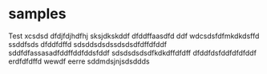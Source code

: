 # samples
Test
xcsdsd
dfdjfdjhdfhj
sksjdkskddf
dfddffaasdfd
ddf
wdcsdsfdfmkdkdsffd
ssddfsds
dfddfdffd
sdsddsdsdssdsdsdfdffdfddf
sddfdfassasadfddffddfddsfddf
sdsdsdsdsdfkdkdffdfdff
dfddfdsfddfdfdfddf
erdfdfdffd
wewdf
eerre
sddmdsjnjsdsddds
